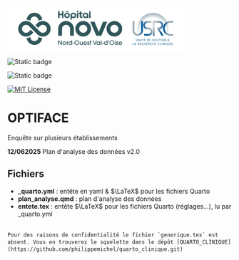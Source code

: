 
![USRC](novo_usrc.png)

<!-- badges: start -->

![Static badge](https://img.shields.io/badge/PAS-en_cours-green)

![Static badge](https://img.shields.io/badge/rapport-attente-red)

[![MIT License](https://img.shields.io/badge/License-MIT-green.svg)](https://choosealicense.com/licenses/mit/)

<!-- badges: end -->


# OPTIFACE

Enquête sur plusieurs établissements


**12/062025** Plan d'analyse des données v2.0

## Fichiers

- **_quarto.yml** : entête en yaml & $\LaTeX$ pour les fichiers Quarto
- **plan_analyse.qmd** : plan d'analyse des données
- **entete.tex** : entête $\LaTeX$ pour les fichiers Quarto (réglages...), lu par _quarto.yml
````

Pour des raisons de confidentialité le fichier `generique.tex` est absent. Vous en trouverez le squelette dans le dépôt [QUARTO_CLINIQUE](https://github.com/philippemichel/quarto_clinique.git)
